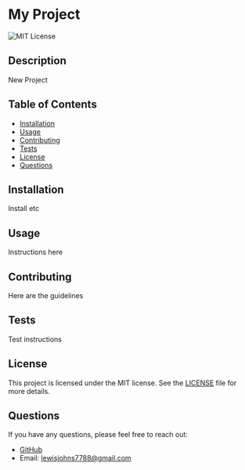 # My Project

![MIT License](https://img.shields.io/badge/License-MIT-yellow.svg)

## Description

New Project

## Table of Contents

- [Installation](#installation)
- [Usage](#usage)
- [Contributing](#contributing)
- [Tests](#tests)
- [License](#license)
- [Questions](#questions)

## Installation

Install etc

## Usage

Instructions here

## Contributing

Here are the guidelines

## Tests

Test instructions

## License
  
This project is licensed under the MIT license. See the [LICENSE](LICENSE) file for more details.

## Questions

If you have any questions, please feel free to reach out:

- [GitHub](https://github.com/lewisgjohns)
- Email: [lewisjohns7788@gmail.com](mailto:lewisjohns7788@gmail.com)
